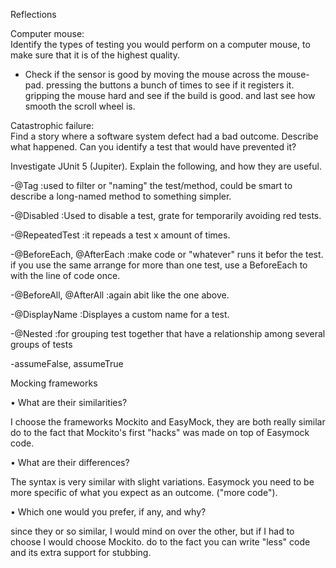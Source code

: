 Reflections


Computer mouse:  
Identify the types of testing you would perform on a computer mouse, to
make sure that it is of the highest quality.

* Check if the sensor is good by moving the mouse across the mouse-pad. pressing the buttons a bunch of times to see if it registers it.  
gripping the mouse hard and see if the build is good. and last see how smooth the scroll wheel is.

Catastrophic failure:  
Find a story where a software system defect had a bad outcome. Describe
what happened. Can you identify a test that would have prevented it?


Investigate JUnit 5 (Jupiter). Explain the following, and how they are useful.

 -@Tag  :used to filter or "naming" the test/method, could be smart to describe a long-named method to something simpler.
 
 
 -@Disabled  :Used to disable a test, grate for temporarily avoiding red tests.
 
 
 -@RepeatedTest  :it repeads a test x amount of times.
 
 
 -@BeforeEach, @AfterEach  :make code or "whatever" runs it befor the test. if you use the same arrange for more than one test, use a BeforeEach to with the line of code once.
 
 
 -@BeforeAll, @AfterAll  :again abit like the one above. 
 
 
 -@DisplayName  :Displayes a custom name for a test.
 
 
 -@Nested  :for grouping test together that have a relationship among several groups of tests 
 
 
 -assumeFalse, assumeTrue  
 
 
Mocking frameworks

• What are their similarities?

 I choose the frameworks Mockito and EasyMock, they are both really similar do to the fact that Mockito's first "hacks" was made on top of Easymock code.
 
• What are their differences?

The syntax is very similar with slight variations. Easymock you need to be more specific of what you expect as an outcome. ("more code").

• Which one would you prefer, if any, and why?

since they or so similar, I would mind on over the other, but if I had to choose I would choose Mockito. do to the fact you can write "less" code and its extra support for stubbing.

